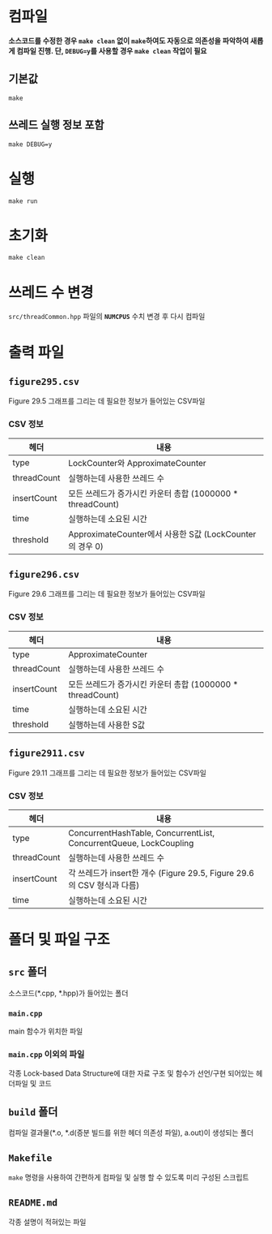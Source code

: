 # 컴파일

<b>소스코드를 수정한 경우 `make clean` 없이 `make`하여도 자동으로 의존성을 파악하여 새롭게 컴파일 진행. 단, `DEBUG=y`를 사용할 경우 `make clean` 작업이 필요</b>

## 기본값

```
make
```

## 쓰레드 실행 정보 포함

```
make DEBUG=y
```

# 실행

```
make run
```

# 초기화

```
make clean
```

# 쓰레드 수 변경

`src/threadCommon.hpp` 파일의 <b>`NUMCPUS`</b> 수치 변경 후 다시 컴파일

# 출력 파일

## `figure295.csv`

Figure 29.5 그래프를 그리는 데 필요한 정보가 들어있는 CSV파일

### CSV 정보

| 헤더        | 내용                                                       |
|-------------|------------------------------------------------------------|
| type        | LockCounter와 ApproximateCounter                           |
| threadCount | 실행하는데 사용한 쓰레드 수                                |
| insertCount | 모든 쓰레드가 증가시킨 카운터 총합 (1000000 * threadCount) |
| time        | 실행하는데 소요된 시간                                     |
| threshold   | ApproximateCounter에서 사용한 S값 (LockCounter의 경우 0)   |

## `figure296.csv`

Figure 29.6 그래프를 그리는 데 필요한 정보가 들어있는 CSV파일

### CSV 정보

| 헤더        | 내용                                                       |
|-------------|------------------------------------------------------------|
| type        | ApproximateCounter                                         |
| threadCount | 실행하는데 사용한 쓰레드 수                                |
| insertCount | 모든 쓰레드가 증가시킨 카운터 총합 (1000000 * threadCount) |
| time        | 실행하는데 소요된 시간                                     |
| threshold   | 실행하는데 사용한 S값                                      |

## `figure2911.csv`

Figure 29.11 그래프를 그리는 데 필요한 정보가 들어있는 CSV파일

### CSV 정보

| 헤더        | 내용                                                                   |
|-------------|------------------------------------------------------------------------|
| type        | ConcurrentHashTable, ConcurrentList, ConcurrentQueue, LockCoupling     |
| threadCount | 실행하는데 사용한 쓰레드 수                                            |
| insertCount | 각 쓰레드가 insert한 개수 (Figure 29.5, Figure 29.6의 CSV 형식과 다름) |
| time        | 실행하는데 소요된 시간                                                 |

# 폴더 및 파일 구조

## `src` 폴더

소스코드(*.cpp, *.hpp)가 들어있는 폴더

### `main.cpp`

main 함수가 위치한 파일

### `main.cpp` 이외의 파일

각종 Lock-based Data Structure에 대한 자료 구조 및 함수가 선언/구현 되어있는 헤더파일 및 코드

## `build` 폴더

컴파일 결과물(*.o, *.d(증분 빌드를 위한 헤더 의존성 파일), a.out)이 생성되는 폴더

## `Makefile`

`make` 명령을 사용하여 간편하게 컴파일 및 실행 할 수 있도록 미리 구성된 스크립트

## `README.md`

각종 설명이 적혀있는 파일


